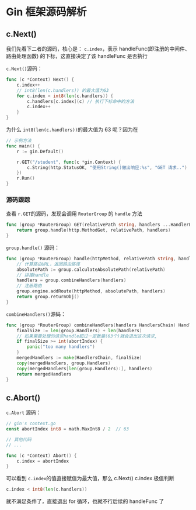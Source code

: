# Gin 框架源码解析

## c.Next()

我们先看下二者的源码，核心是： `c.index`，表示 handleFunc(即注册的中间件、路由处理函数) 的下标，这直接决定了该 handleFunc 是否执行

`c.Next()`源码：

```go
func (c *Context) Next() {
    c.index++
    // int8(len(c.handlers)) 的最大值为63
	for c.index < int8(len(c.handlers)) {
		c.handlers[c.index](c) // 执行下标命中的方法
		c.index++
	}
}
```

为什么 `int8(len(c.handlers))`的最大值为 63 呢？因为在

```go
// 示例方法
func main() {
	r := gin.Default()

	r.GET("/student", func(c *gin.Context) {
		c.String(http.StatusOK, "使用String()做出响应:%s", "GET 请求..")
    })
    r.Run()
}
```

### 源码跟踪

查看 `r.GET`的源码，发现会调用 `RouterGroup` 的 `handle` 方法

```go
func (group *RouterGroup) GET(relativePath string, handlers ...HandlerFunc) IRoutes {
	return group.handle(http.MethodGet, relativePath, handlers)
}
```

`group.handle()` 源码：

```go
func (group *RouterGroup) handle(httpMethod, relativePath string, handlers HandlersChain) IRoutes {
    // 计算路由URL，返回路由路径
    absolutePath := group.calculateAbsolutePath(relativePath)
    // 拼接handle
    handlers = group.combineHandlers(handlers)
    // 注册路由
	group.engine.addRoute(httpMethod, absolutePath, handlers)
	return group.returnObj()
}
```

`combineHandlers()`源码：

```go
func (group *RouterGroup) combineHandlers(handlers HandlersChain) HandlersChain {
    finalSize := len(group.Handlers) + len(handlers)
    // 如果需要处理的请求handle超过一定数量(63个)就会退出这次请求,
	if finalSize >= int(abortIndex) {
		panic("too many handlers")
	}
	mergedHandlers := make(HandlersChain, finalSize)
	copy(mergedHandlers, group.Handlers)
	copy(mergedHandlers[len(group.Handlers):], handlers)
	return mergedHandlers
}
```

## c.Abort()

`c.Abort` 源码：

```go
// gin's context.go
const abortIndex int8 = math.MaxInt8 / 2  // 63

// 其他代码
// ...

func (c *Context) Abort() {
	c.index = abortIndex
}
```

可以看到 `c.index`的值直接赋值为最大值，那么 c.Next() c.index 极值判断

```go
c.index < int8(len(c.handlers))

```

就不满足条件了，直接退出 for 循环，也就不行后续的 handleFunc 了
